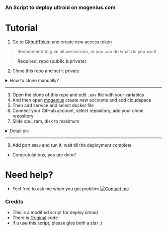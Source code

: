 
<b><h3>An Script to deploy ultroid on mogenius.com</h3></b>

# Tutorial

1. Go to [GithubToken](https://github.com/settings/tokens) and create new access token
> Recommend to give all permission, or you can do what do you want

> **Required: repo (public & private)**
2. Clone this repo and set it private
<details>
<summary>How to clone manually?</summary>

- Fork the repo that you wanna clone first and do the steps below
- **If you in mobile, turn on desktop site** 
  - Click plus sign besides your profile icon and select import repository
  - Then fill the old repository column with your forked repo link
  - **SET YOUR CLONE REPO TO PRIVATE**
<img src="./resources/extras/screencap.jpg" alt="details">
</details>

---
3. Open the clone of this repo and edit `.env` file with your variables
4. And then open [mogenius](https://mogenius.com/) create new accounts and add cloudspace
5. Then add service and select docker file
6. Connect your GitHub account, select repository, add your clone repository 
7. Slide cpu, ram, disk to maximum
<details>
<summary>Detail pic</summary>
<img src="./resources/extras/slidecpu.jpg" alt="details">
</details>

---
8. Add port `8080` and run it, wait till the deployment complete
- Congratulations, you are done!

# Need help?
- Feel free to ask me when you get problem  [![Contact me](https://img.shields.io/badge/My%20Telegram-blue)](https://t.me/aethersghoul)

### Credits
- This is a modified script for deploy ultroid
- There is [Original](https://github.com/ITZ-ZAID/mogenius) code
- if u use this script, please give both a star ;)
